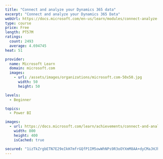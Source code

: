 ```yaml
---
title: "Connect and analyze your Dynamics 365 data​"
excerpt: "Connect and analyze your Dynamics 365 Data​"
webUrl: https://docs.microsoft.com/en-us/learn/modules/connect-analyze-dynamics-365-data/
type: course
price: Free
length: PT57M
ratings:
  count: 2493
  average: 4.694745
heat: 51

provider:
  name: Microsoft Learn
  domain: microsoft.com
  images:
    - url: /assets/images/organizations/microsoft.com-50x50.jpg
      width: 50
      height: 50

levels:
  - Beginner

topics:
  - Power BI

images:
  - url: https://docs.microsoft.com/learn/achievements/connect-and-analyze-your-microsoft-dynamics-365-data-social.png
    width: 800
    height: 400
    isCached: true

secured: "1izTkZrgbETN7E29eIkH7mfrGQfP1IM5owWhNPs9R3oOYXmM8AA+dyCMaJHJhJ8GA4Bo28s1THElJPhzX5/qCA7dIz0HZqh3X8J6EGFReq1eWEJP5UBCnfwGi9yUqAKp1ST6F56lW9jq8yaTib8zCSlcpLenl4SyliZafNDfbilSZEbIg/Mju98J3yK43ExzYpYXkgwCNIxWQZs8qka4d1qA4JbLf9fKIMyshEfAcP3W0f9Er91Vk/tABVgBynkA+qFu3uLSUVwrte1WrcwydxNwQ4RPLX0PWGTFYMZlqjn7q2ta7/BQ8QxdNkT97nSR6n9zl//GoIBJKc2kHSO9HNyuuyj4+ZiY8lOvKI0FoPysOrK4tGUEiNB/llOgjJhE8VKAm2oXXUf6oIMJVhf3u8iQafeP+646mJb+AZhtTJM=;veASgbCDr3aSWDvrXU0mTA=="
---
```


